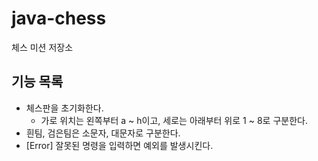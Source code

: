 # java-chess

체스 미션 저장소

## 기능 목록
- 체스판을 초기화한다.
    - 가로 위치는 왼쪽부터 a ~ h이고, 세로는 아래부터 위로 1 ~ 8로 구분한다.
- 흰팀, 검은팀은 소문자, 대문자로 구분한다.
- [Error] 잘못된 명령을 입력하면 예외를 발생시킨다.
